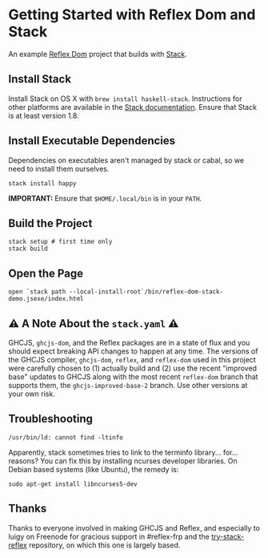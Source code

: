 # Getting Started with Reflex Dom and Stack

An example [Reflex Dom](https://hackage.haskell.org/package/reflex-dom) project
that builds with [Stack](https://hackage.haskell.org/package/reflex-dom).

## Install Stack

Install Stack on OS X with `brew install haskell-stack`. Instructions for other platforms are available in the
   [Stack documentation](http://docs.haskellstack.org/en/stable/README.html). Ensure that Stack is at least version 1.8.
   
## Install Executable Dependencies

Dependencies on executables aren't managed by stack or cabal, so we need to install them ourselves.

    stack install happy
    
**IMPORTANT:** Ensure that `$HOME/.local/bin` is in your `PATH`.

## Build the Project

    stack setup # first time only
    stack build

## Open the Page

    open `stack path --local-install-root`/bin/reflex-dom-stack-demo.jsexe/index.html

## :warning: A Note About the `stack.yaml` :warning:

GHCJS, `ghcjs-dom`, and the Reflex packages are in a state of flux and you
should expect breaking API changes to happen at any time. The versions of the
GHCJS compiler, `ghcjs-dom`, `reflex`, and `reflex-dom` used in this project
were carefully chosen to (1) actually build and (2) use the recent "improved
base" updates to GHCJS along with the most recent `reflex-dom` branch that
supports them, the `ghcjs-improved-base-2` branch. Use other versions at your
own risk.

## Troubleshooting

    /usr/bin/ld: cannot find -ltinfo

Apparently, stack sometimes tries to link to the terminfo library... for... reasons? You can fix this by installing ncurses developer libraries. On Debian based systems (like Ubuntu), the remedy is:

    sudo apt-get install libncurses5-dev


## Thanks

Thanks to everyone involved in making GHCJS and Reflex, and especially to luigy
on Freenode for gracious support in #reflex-frp and the
[try-stack-reflex](https://github.com/luigy/try-stack-reflex) repository, on
which this one is largely based.
